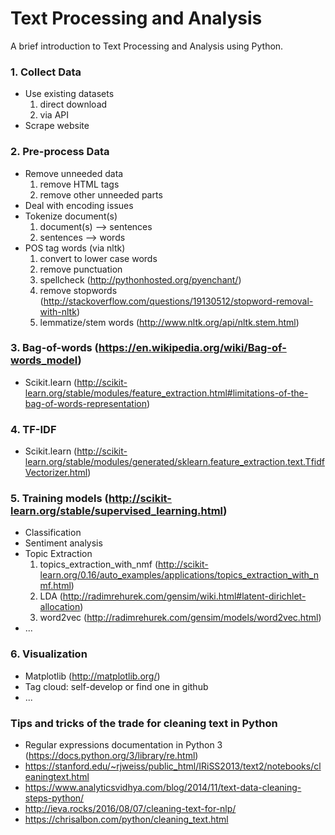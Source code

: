 # Text Processing and Analysis
A brief introduction to Text Processing and Analysis using Python.

### 1. Collect Data
- Use existing datasets
    1. direct download
    2. via API
- Scrape website

### 2. Pre-process Data
- Remove unneeded data
    1. remove HTML tags
    2. remove other unneeded parts
- Deal with encoding issues
- Tokenize document(s)
    1. document(s) --> sentences
    2. sentences --> words
- POS tag words (via nltk)
    1. convert to lower case words
    2. remove punctuation
    3. spellcheck (<http://pythonhosted.org/pyenchant/>)
    4. remove stopwords (<http://stackoverflow.com/questions/19130512/stopword-removal-with-nltk>)
    5. lemmatize/stem words (<http://www.nltk.org/api/nltk.stem.html>)

### 3. Bag-of-words (https://en.wikipedia.org/wiki/Bag-of-words_model)
- Scikit.learn (http://scikit-learn.org/stable/modules/feature_extraction.html#limitations-of-the-bag-of-words-representation)

### 4. TF-IDF
- Scikit.learn (<http://scikit-learn.org/stable/modules/generated/sklearn.feature_extraction.text.TfidfVectorizer.html>)

### 5. Training models (http://scikit-learn.org/stable/supervised_learning.html)
- Classification
- Sentiment analysis
- Topic Extraction 
    1. topics_extraction_with_nmf (<http://scikit-learn.org/0.16/auto_examples/applications/topics_extraction_with_nmf.html>)
    2. LDA (<http://radimrehurek.com/gensim/wiki.html#latent-dirichlet-allocation>)
    3. word2vec (<http://radimrehurek.com/gensim/models/word2vec.html>)
- ...

### 6. Visualization
- Matplotlib (<http://matplotlib.org/>)
- Tag cloud: self-develop or find one in github
- ...
        


### Tips and tricks of the trade for cleaning text in Python
- Regular expressions documentation in Python 3 (<https://docs.python.org/3/library/re.html>)
- https://stanford.edu/~rjweiss/public_html/IRiSS2013/text2/notebooks/cleaningtext.html
- https://www.analyticsvidhya.com/blog/2014/11/text-data-cleaning-steps-python/
- http://ieva.rocks/2016/08/07/cleaning-text-for-nlp/
- https://chrisalbon.com/python/cleaning_text.html